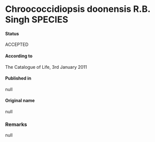 # Chroococcidiopsis doonensis R.B. Singh SPECIES

#### Status
ACCEPTED

#### According to
The Catalogue of Life, 3rd January 2011

#### Published in
null

#### Original name
null

### Remarks
null